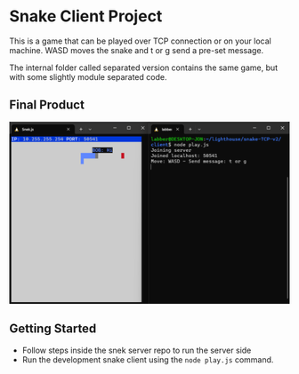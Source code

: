 # Snake Client Project
This is a game that can be played over TCP connection or on your local machine.
WASD moves the snake and t or g send a pre-set message.

The internal folder called separated version contains the same game, but with some slightly module separated code.

## Final Product
![Screenshot of the app](game.png)


## Getting Started

- Follow steps inside the snek server repo to run the server side
- Run the development snake client using the `node play.js` command.